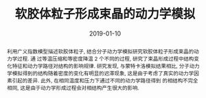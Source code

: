 ---
title: "软胶体粒子形成束晶的动力学模拟"
authors:
- 马兰
- 容婧婧
- 朱有亮
- 黄以能
- 孙昭艳
date: "2019-01-10"
doi: "10.7503/cjcu20180323"
publication_types: ["期刊文章"]
publication: "高等学校化学学报"
abstract: "利用广义指数模型描述软胶体粒子, 结合分子动力学模拟研究软胶体粒子形成束晶的动力学过程. 通  过等温压缩和等密度降温 2  个不同的过程, 研究了束晶形成过程中结构变化特征和动力学路径对结构的影响规律. 研究发现, 与蒙特卡洛模拟结果相比,  分子动力学模拟得到的结构随着密度的变化有明显的迟滞现象, 这是由于考虑了真实的动力学因素引起的差异. 此外,  在相同温度和压力下通过不同的动力学路径得到  的相结构不完全相同, 这是由于动力学形成过程会对相结构产生很大的影响."
url_pdf: "http://www.cjcu.jlu.edu.cn/CN/10.7503/cjcu20180323"
---